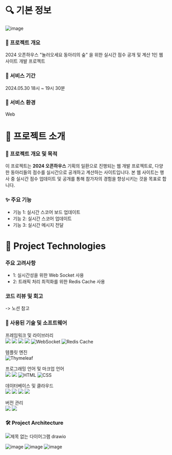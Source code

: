 # 🔍 기본 정보

![image](https://github.com/user-attachments/assets/1c6c554e-84d2-423f-8c75-43cc93d38a0a)



### 🚀 프로젝트 개요
2024 오픈하우스 "놀러오세요 동아리의 숲" 을 위한 실시간 점수 공개 및 계산 1인 웹 사이트 개발 프로젝트

### 📅 서비스 기간 
2024.05.30 18시 ~ 19시 30분

### 📁 서비스 환경
Web

# 📖 프로젝트 소개

### 📄 프로젝트 개요 및 목적

이 프로젝트는 **2024 오픈하우스** 기획의 일환으로 진행되는 웹 개발 프로젝트로, 다양한 동아리들의 점수를 실시간으로 공개하고 계산하는 사이트입니다. 본 웹 사이트는 행사 중 실시간 점수 업데이트 및 공개를 통해 참가자의 경험을 향상시키는 것을 목표로 합니다.

### ✨ 주요 기능

- 기능 1: 실시간 스코어 보드 업데이트
- 기능 2: 실시간 스코어 업데이트
- 기능 3: 실시간 메시지 전달

# 📖 Project Technologies

### 주요 고려사항
- 1: 실시간성을 위한 Web Socket 사용
- 2: 트래픽 처리 최적화를 위한 Redis Cache 사용

### 코드 리뷰 및 회고
-> 노션 참고

### 📝 사용된 기술 및 소프트웨어

프레임워크 및 라이브러리<br>
<img src="https://img.shields.io/badge/Spring-6DB33F?style=flat-square&logo=spring&logoColor=white"/> <img src="https://img.shields.io/badge/SpringBoot-6DB33F?style=flat-square&logo=springboot&logoColor=white"/> <img src="https://img.shields.io/badge/JPA-6DB33F?style=flat-square&logo=hibernate&logoColor=white"/> <img src="https://img.shields.io/badge/SpringDataJPA-6DB33F?style=flat-square&logo=spring&logoColor=white"/> 
<img src="https://img.shields.io/badge/WebSocket-000000?style=flat-square&logo=WebSocket&logoColor=white" alt="WebSocket"/> <img src="https://img.shields.io/badge/Redis-D82C20?style=flat-square&logo=Redis&logoColor=white" alt="Redis Cache"/>


템플릿 엔진<br>
<img src="https://img.shields.io/badge/Thymeleaf-005F0F?style=flat-square&logo=Thymeleaf&logoColor=white" alt="Thymeleaf"/>

프로그래밍 언어 및 마크업 언어<br>
<img src="https://img.shields.io/badge/java-FF81F9?style=flat-square"/> <img src="https://img.shields.io/badge/JavaScript-F7DF1C?style=flat-square&logo=JavaScript&logoColor=black"/> <img src="https://img.shields.io/badge/HTML-E34F26?style=flat-square&logo=HTML5&logoColor=white" alt="HTML"/>
<img src="https://img.shields.io/badge/CSS-1572B6?style=flat-square&logo=CSS3&logoColor=white" alt="CSS"/>

데이터베이스 및 클라우드<br>
<img src="https://img.shields.io/badge/MySQL-4479A1?style=flat-square&logo=MySQL&logoColor=white"/> <img src="https://img.shields.io/badge/AmazonEC2-FF9900?style=flat-square&logo=AmazonEC2&logoColor=white"/> <img src="https://img.shields.io/badge/AmazonRDS-527FFF?style=flat-square&logo=AmazonRDS&logoColor=white"/> <img src="https://img.shields.io/badge/Ubuntu-E95420?style=flat-square&logo=Ubuntu&logoColor=white"/>

버전 관리<br>
<img src="https://img.shields.io/badge/git-F05032?style=flat-square&logo=git&logoColor=white"/> <img src="https://img.shields.io/badge/github-181717?style=flat-square&logo=github&logoColor=white"/>


### 🛠 Project Architecture
![제목 없는 다이어그램 drawio](https://github.com/user-attachments/assets/2bf0a497-22ea-4413-8bf7-93b64e688c7a)


 ![image](https://github.com/user-attachments/assets/21c4afee-11a0-47c9-aac5-ffa26f5cb3ab) ![image](https://github.com/user-attachments/assets/9e11ac95-406b-4e0c-8609-27fba45a8579) ![image](https://github.com/user-attachments/assets/e1ab0520-4709-49b9-aec9-ae07c175476b)


